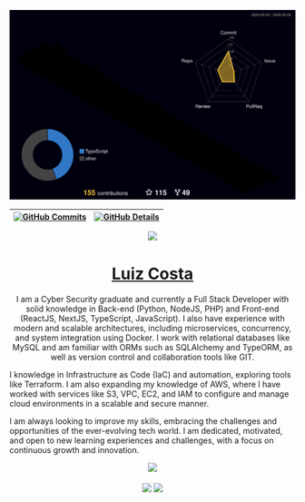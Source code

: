 <div>
  
  ![Status](./profile-3d-contrib/profile-night-rainbow.svg)
  

  
 | [![GitHub Commits](http://github-profile-summary-cards.vercel.app/api/cards/productive-time?username=luizinfected&theme=dracula&utcOffset=-3)](https://github.com/vn7n24fzkq/github-profile-summary-cards) | [![GitHub Details](http://github-profile-summary-cards.vercel.app/api/cards/profile-details?username=luizinfected&theme=dracula)](https://github.com/vn7n24fzkq/github-profile-summary-cards) |  
 | ----------- | ----------- |

 <div align="center" >
<a href="https://skillicons.dev"   >
  <img src="https://skillicons.dev/icons?i=git,vscode,javascript,typescript,css,html,react,next,tailwind,nodejs,express,docker,figma,github,materialui,linux,postman,styledcomponents,vercel,vite,bootstrap,postgres,mysql,python,fastapi,aws,ec2,terraform,rds,lambda,vps,iam" />
</a>
  <br />

  </div>


  <h1 align="center">
    <a href="https://www.linkedin.com/in/luizinfected/">Luiz Costa</a>
  </h1>
  
  <p align="center">
    I am a Cyber Security graduate and currently a Full Stack Developer with solid knowledge in Back-end (Python, NodeJS, PHP) and Front-end (ReactJS, NextJS, TypeScript, JavaScript). I also have experience with modern and scalable architectures, including microservices, concurrency, and system integration using Docker. I work with relational databases like MySQL and am familiar with ORMs such as SQLAlchemy and TypeORM, as well as version control and collaboration tools like GIT.

I knowledge in Infrastructure as Code (IaC) and automation, exploring tools like Terraform. I am also expanding my knowledge of AWS, where I have worked with services like S3, VPC, EC2, and IAM to configure and manage cloud environments in a scalable and secure manner.

I am always looking to improve my skills, embracing the challenges and opportunities of the ever-evolving tech world. I am dedicated, motivated, and open to new learning experiences and challenges, with a focus on continuous growth and innovation.
  </p>
  
    
</div>

<div align="center">
  <a href="https://github.com/luizinfected">
    <img height="150em" src="https://github-readme-stats.vercel.app/api/top-langs/?username=luizinfected&theme=dracula&hide_border=false&&layout=compact"/>
  </a>
</div>


<br>

<div align="center">
  <a href="https://www.linkedin.com/in/luizinfected/" target="_blank"><img src="https://img.shields.io/badge/-LinkedIn-%230077B5?style=for-the-badge&logo=linkedin&logoColor=white" target="_blank"></a> 
  <a href="mailto:luiz7tenshi@gmail.com"><img src="https://img.shields.io/badge/-Gmail-%23333?style=for-the-badge&logo=gmail&logoColor=white" target="_blank"></a>
</div>

